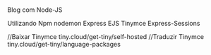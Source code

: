 #

Blog com Node-JS

Utilizando Npm
nodemon
Express
EJS
Tinymce
Express-Sessions

//Baixar Tinymce
tiny.cloud/get-tiny/self-hosted
//Traduzir Tinymce
tiny.cloud/get-tiny/language-packages

